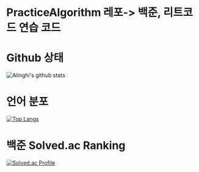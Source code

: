 # PracticeAlgorithm 레포-> 백준, 리트코드 연습 코드
# Github 상태
![Alinghi's github stats](https://github-readme-stats.vercel.app/api?username=alinghi&show_icons=true&theme=radical)

# 언어 분포
[![Top Langs](https://github-readme-stats.vercel.app/api/top-langs/?username=alinghi&layout=compact)](https://github.com/anuraghazra/github-readme-stats)

# 백준 Solved.ac Ranking
[![Solved.ac Profile](http://mazassumnida.wtf/api/v2/generate_badge?boj=alinghi)](https://solved.ac/alinghi) <!-- Thx to SkyLightQP -->
